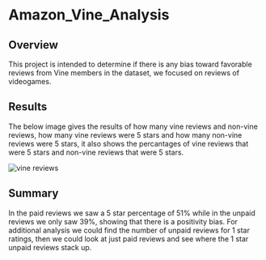 # Amazon_Vine_Analysis

## Overview

This project is intended to determine if there is any bias toward favorable reviews from Vine members in the dataset, we focused on reviews of videogames.

## Results

The below image gives the results of how many vine reviews and non-vine reviews, how many vine reviews were 5 stars and how many non-vine reviews were 5 stars, it also shows the percantages of vine reviews that were 5 stars and non-vine reviews that were 5 stars.

![vine reviews](https://user-images.githubusercontent.com/95251140/166169519-668f0eef-5df5-417a-9d36-cca1bef067d1.png)

## Summary

In the paid reviews we saw a 5 star percentage of 51% while in the unpaid reviews we only saw 39%, showing that there is a positivity bias. For additional analysis we could find the number of unpaid reviews for 1 star ratings, then we could look at just paid reviews and see where the 1 star unpaid reviews stack up.
